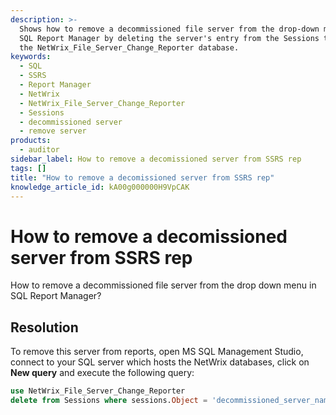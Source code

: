 ```yaml
---
description: >-
  Shows how to remove a decommissioned file server from the drop-down menu in
  SQL Report Manager by deleting the server's entry from the Sessions table in
  the NetWrix_File_Server_Change_Reporter database.
keywords:
  - SQL
  - SSRS
  - Report Manager
  - NetWrix
  - NetWrix_File_Server_Change_Reporter
  - Sessions
  - decommissioned server
  - remove server
products:
  - auditor
sidebar_label: How to remove a decomissioned server from SSRS rep
tags: []
title: "How to remove a decomissioned server from SSRS rep"
knowledge_article_id: kA00g000000H9VpCAK
---
```


# How to remove a decomissioned server from SSRS rep

How to remove a decommissioned file server from the drop down menu in SQL Report Manager?

## Resolution

To remove this server from reports, open MS SQL Management Studio, connect to your SQL server which hosts the NetWrix databases, click on **New query** and execute the following query:

```sql
use NetWrix_File_Server_Change_Reporter
delete from Sessions where sessions.Object = 'decommissioned_server_name';
```
